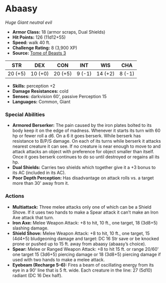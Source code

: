 # Abaasy

*Huge* *Giant* *neutral evil*

- **Armor Class:** 18 (armor scraps, Dual Shields)
- **Hit Points:** 126 (11d12+55)
- **Speed:** walk 40 ft.
- **Challenge Rating:** 8 (3,900 XP)
- **Source:** [Tome of Beasts 3](https://koboldpress.com/kpstore/product/tome-of-beasts-2-for-5th-edition/)

| STR | DEX | CON | INT | WIS | CHA |
| --- | --- | --- | --- | --- | --- |
| 20 (+5) | 10 (+0) | 20 (+5) | 9 (-1) | 14 (+2) | 8 (-1) |

- **Skills:** perception +2
- **Damage Resistances:** cold
- **Senses:** darkvision 60', passive Perception 15
- **Languages:** Common, Giant
### Special Abilities
- **Armored Berserker:** The pain caused by the iron plates bolted to its body keep it on the edge of madness. Whenever it starts its turn with 60 hp or fewer roll a d6. On a 6 it goes berserk. While berserk has resistance to B/P/S damage. On each of its turns while berserk it attacks nearest creature it can see. If no creature is near enough to move to and attack attacks an object with preference for object smaller than itself. Once it goes berserk continues to do so until destroyed or regains all its hp.
- **Dual Shields:** Carries two shields which together give it a +3 bonus to its AC (included in its AC).
- **Poor Depth Perception:** Has disadvantage on attack rolls vs. a target more than 30' away from it.
### Actions
- **Multiattack:** Three melee attacks only one of which can be a Shield Shove. If it uses two hands to make a Spear attack it can’t make an Iron Axe attack that turn.
- **Iron Axe:** Melee Weapon Attack: +8 to hit, 10 ft., one target, 18 (3d8+5) slashing damage.
- **Shield Shove:** Melee Weapon Attack: +8 to hit, 10 ft., one target, 15 (4d4+5) bludgeoning damage and target: DC 16 Str save or be knocked prone or pushed up to 15 ft. away from abaasy (abaasy’s choice).
- **Spear:** Melee or Ranged Weapon Attack: +8 to hit 15 ft. or range 20/60' one target 15 (3d6+5) piercing damage or 18 (3d8+5) piercing damage if used with two hands to make a melee attack.
- **Eyebeam (Recharge 5–6):** Fires a beam of oscillating energy from its eye in a 90' line that is 5 ft. wide. Each creature in the line: 27 (5d10) radiant (DC 16 Dex half).
